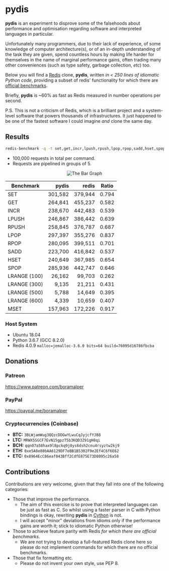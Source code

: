 # pydis
**pydis** is an experiment to disprove some of the falsehoods about performance
and optimisation regarding software and interpreted languages in particular.

Unfortunately many programmers, due to their lack of experience, of some
knowledge of computer architecture(s), or of an in-depth understanding of the
task they are given, spend countless hours by making life harder for themselves
in the name of marginal performance gains, often trading many other conveniences
(such as type safety, garbage collection, *etc*) too.

Below you will find a [Redis](https://github.com/antirez/redis/) clone,
**pydis**, written *in < 250 lines of idiomatic Python code*, providing a
subset of redis' functionality for which there are
[official benchmarks](https://redis.io/topics/benchmarks).

Briefly, **pydis** is ~60% as fast as Redis measured in number operations per
second.

P.S. This is not a criticism of Redis, which is a brilliant project and a 
system-level software that powers thousands of infrastructures. It just happened
to be one of the fastest software I could imagine *and* clone the same day.

## Results
```bash
redis-benchmark -q -t set,get,incr,lpush,rpush,lpop,rpop,sadd,hset,spop,lrange,mset -n 100000 -P 5 
```

  - 100,000 requests in total per command.
  - Requests are pipelined in groups of 5.

<center>
  <img src="plot.svg" alt="The Bar Graph">
</center>

Benchmark | pydis | redis | Ratio
--- | ---: | ---: | ---
SET | 301,582 | 379,944 | 0.794
GET | 264,841 | 455,237 | 0.582
INCR | 238,670 | 442,483 | 0.539
LPUSH | 246,867 | 386,442 | 0.639
RPUSH | 258,845 | 376,787 | 0.687
LPOP | 297,397 | 355,276 | 0.837
RPOP | 280,095 | 399,511 | 0.701
SADD | 223,700 | 416,842 | 0.537
HSET | 240,649 | 367,985 | 0.654
SPOP | 285,936 | 442,747 | 0.646
LRANGE (100) | 26,162 | 99,703 | 0.262
LRANGE (300) | 9,135 | 21,211 | 0.431
LRANGE (500) | 5,788 | 14,649 | 0.395
LRANGE (600) | 4,339 | 10,659 | 0.407
MSET | 157,963 | 172,226 | 0.917

### Host System
- Ubuntu 18.04
- Python 3.6.7 (GCC 8.2.0)
- Redis 4.0.9 `malloc=jemalloc-3.6.0 bits=64 build=76095d16786fbcba`

## Donations
### Patreon
https://www.patreon.com/boramalper

### PayPal
https://paypal.me/boramalper

### Cryptocurrencies (Coinbase)
- **BTC:** `3BLWjamWug3QQzcDDGwYLwuCqJyjcfYJB8`
- **LTC:** `MRWX5SGCF7EvN15gpzT5b3KQD3Z91gH8qi`
- **BCH:** `qqn07a58hax9l8pckq9j8ys6dsh2cnu4rsyztw2kj9`
- **ETH:** `0xe5A8e80bAA6129DF7eBB1B5302F9e2Ef4C6f6E62`
- **ETC:** `0x8964EcC86eaf043Bff2CdfE875E73D8095c26a58`

## Contributions
Contributions are very welcome, given that they fall into one of the following
categories:

- Those that improve the performance.
  - The aim of this exercise is to prove that interpreted languages can be just
    as fast as C. So whilst using a faster parser in C with Python bindings is
    okay, rewriting **pydis** in [Cython](https://cython.org/) is not.
  - I will accept "minor" deviations from idioms only if the performance gains
    are worth it; stick to idiomatic Python otherwise!
- Those to achieve feature parity with Redis *for which there are official
  benchmarks*.
  - We are not trying to develop a full-featured Redis clone here so please do 
    not implement commands for which there are no official benchmarks.
- Those that fix formatting etc.
  - Please do not invent your own style, use PEP 8.
